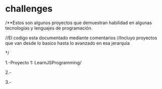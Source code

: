# challenges
/**Estos son algunos proyectos que demuestran habilidad en algunas tecnologías y lenguajes de programación.

//El codigo esta documentado mediante comentarios
//Incluyo proyectos que van desde lo basico hasta lo avanzado en esa jerarquia

*/

1.-Proyecto 1: LearnJSProgramming/

2.-

3.-
